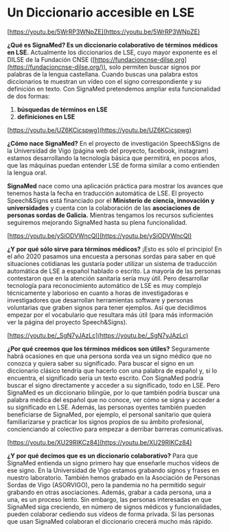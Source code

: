 # Un Diccionario accesible en LSE

[https://youtu.be/5WrRP3WNpZE](https://youtu.be/5WrRP3WNpZE)

**¿Qué es SignaMed? Es un diccionario colaborativo de términos médicos en LSE.** Actualmente los diccionarios de LSE, cuyo mayor exponente es el DILSE de la Fundación CNSE ([https://fundacioncnse-dilse.org](https://fundacioncnse-dilse.org/)), solo permiten buscar signos por palabras de la lengua castellana. Cuando buscas una palabra estos diccionarios te muestran un vídeo con el signo correspondiente y su definición en texto. Con SignaMed pretendemos ampliar esta funcionalidad de dos formas:

1. **búsquedas de términos en LSE**
2. **definiciones en LSE**

[https://youtu.be/UZ6KCicspwg](https://youtu.be/UZ6KCicspwg)

**¿Cómo nace SignaMed?** En el proyecto de investigación Speech&Signs de la Universidad de Vigo (página web del proyecto, facebook, instagram) estamos desarrollando la tecnología básica que permitirá, en pocos años, que las máquinas puedan entender LSE de forma similar a como entienden la lengua oral. 

**SignaMed** nace como una aplicación práctica para mostrar los avances que tenemos hasta la fecha en traducción automática de LSE. El proyecto Speech&Signs está financiado por el **Ministerio de ciencia, innovación y universidades** y cuenta con la colaboración de las **asociaciones de personas sordas de Galicia.** Mientras tengamos los recursos suficientes seguiremos mejorando SignaMed hasta su plena funcionalidad.

[https://youtu.be/ySiODVWncQI](https://youtu.be/ySiODVWncQI)

**¿Y por qué sólo sirve para términos médicos?** ¡Esto es sólo el principio! En el año 2020 pasamos una encuesta a personas sordas para saber en qué situaciones cotidianas les gustaría poder utilizar un sistema de traducción automática de LSE a español hablado o escrito. La mayoría de las personas contestaron que en la atención sanitaria sería muy útil. Pero desarrollar tecnología para reconocimiento automático de LSE es muy complejo técnicamente y laborioso en cuanto a horas de investigadoras e investigadores que desarrollan herramientas software y personas voluntarias que graben signos para tener ejemplos. Así que decidimos empezar por el vocabulario que resultara más útil (para más información ver la página del proyecto Speech&Signs).

[https://youtu.be/_SgN7yJAzLc](https://youtu.be/_SgN7yJAzLc)

**¿Por qué creemos que los términos médicos son útiles?** Seguramente habrá ocasiones en que una persona sorda vea un signo médico que no conozca y quiera saber su significado. Para buscar el signo en un diccionario clásico tendría que hacerlo con una palabra de español y, si lo encuentra, el significado sería un texto escrito. Con SignaMed podría buscar el signo directamente y acceder a su significado, todo en LSE. Pero SignaMed es un diccionario bilingüe, por lo que también podría buscar una palabra médica del español que no conoce, ver cómo se signa y acceder a su significado en LSE. Además, las personas oyentes también pueden beneficiarse de SignaMed, por ejemplo, el personal sanitario que quiera familiarizarse y practicar los signos propios de su ámbito profesional, concienciando al colectivo para empezar a derribar barreras comunicativas.

[https://youtu.be/XU29RIKCz84](https://youtu.be/XU29RIKCz84)

**¿Y por qué decimos que es un diccionario colaborativo?** Para que SignaMed entienda un signo primero hay que enseñarle muchos vídeos de ese signo. En la Universidad de Vigo estamos grabando signos y frases en nuestro laboratorio. También hemos grabado en la Asociación de Personas Sordas de Vigo (ASORVIGO), pero la pandemia no ha permitido seguir grabando en otras asociaciones. Además, grabar a cada persona, una a una, es un proceso lento. Sin embargo, las personas interesadas en que SignaMed siga creciendo, en número de signos médicos y funcionalidades, pueden colaborar cediendo sus vídeos de forma privada. Si las personas que usan SignaMed colaboran el diccionario crecerá mucho más rápido.